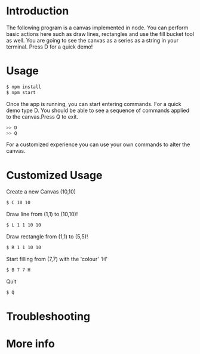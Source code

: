 # Introduction

The following program is a canvas implemented in node. You can perform basic actions here such as draw lines, rectangles and use the fill bucket tool as well. You are going to see the canvas as a series as a string in your terminal. Press D for a quick demo!

# Usage
```bash
$ npm install
$ npm start
```
Once the app is running, you can start entering commands. For a quick demo type D. You should be able to see a sequence of commands applied to the canvas.Press Q to exit.
```bash
>> D
>> Q
```

For a customized experience you can use your own commands to alter the canvas.


# Customized Usage
Create a new Canvas (10,10)
```bash 
$ C 10 10 
```
Draw line from (1,1) to (10,10)!
```bash 
$ L 1 1 10 10 
```
Draw rectangle from (1,1) to (5,5)!
```bash 
$ R 1 1 10 10 
```
Start filling from (7,7) with the 'colour' 'H'
```bash 
$ B 7 7 H 
```
Quit
```bash 
$ Q
```

# Troubleshooting

# More info
 
